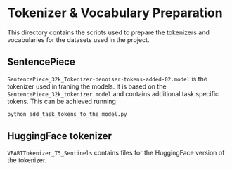 # Tokenizer & Vocabulary Preparation

This directory contains the scripts used to prepare the tokenizers and vocabularies for the datasets used in the project. 

## SentencePiece
`SentencePiece_32k_Tokenizer-denoiser-tokens-added-02.model` is the tokenizer used in traning the models. It is based on the `SentencePiece_32k_tokenizer.model` and contains additional task specific tokens. This can be achieved running

```bash
python add_task_tokens_to_the_model.py     
```

## HuggingFace tokenizer

`VBARTTokenizer_T5_Sentinels` contains files for the HuggingFace version of the tokenizer.
